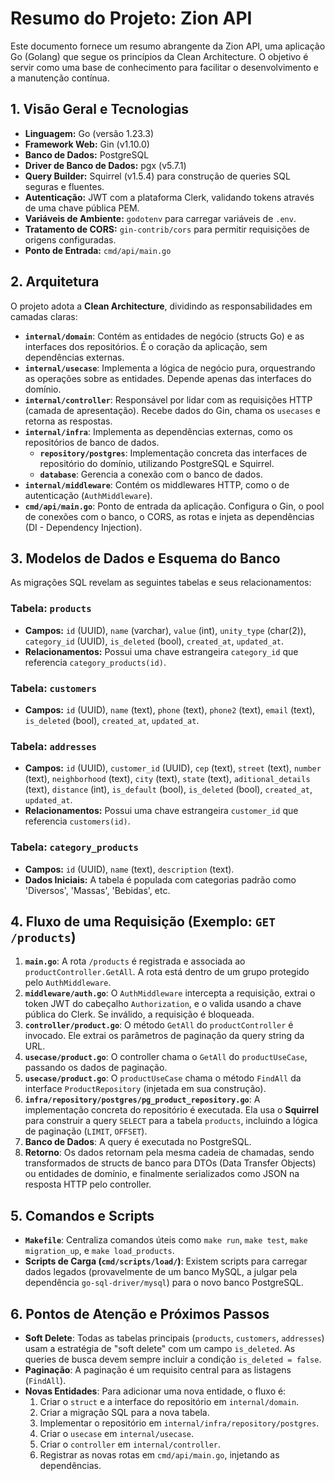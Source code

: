 # Resumo do Projeto: Zion API

Este documento fornece um resumo abrangente da Zion API, uma aplicação Go (Golang) que segue os princípios da Clean Architecture. O objetivo é servir como uma base de conhecimento para facilitar o desenvolvimento e a manutenção contínua.

## 1. Visão Geral e Tecnologias

- **Linguagem:** Go (versão 1.23.3)
- **Framework Web:** Gin (v1.10.0)
- **Banco de Dados:** PostgreSQL
- **Driver de Banco de Dados:** pgx (v5.7.1)
- **Query Builder:** Squirrel (v1.5.4) para construção de queries SQL seguras e fluentes.
- **Autenticação:** JWT com a plataforma Clerk, validando tokens através de uma chave pública PEM.
- **Variáveis de Ambiente:** `godotenv` para carregar variáveis de `.env`.
- **Tratamento de CORS:** `gin-contrib/cors` para permitir requisições de origens configuradas.
- **Ponto de Entrada:** `cmd/api/main.go`

## 2. Arquitetura

O projeto adota a **Clean Architecture**, dividindo as responsabilidades em camadas claras:

- **`internal/domain`**: Contém as entidades de negócio (structs Go) e as interfaces dos repositórios. É o coração da aplicação, sem dependências externas.
- **`internal/usecase`**: Implementa a lógica de negócio pura, orquestrando as operações sobre as entidades. Depende apenas das interfaces do domínio.
- **`internal/controller`**: Responsável por lidar com as requisições HTTP (camada de apresentação). Recebe dados do Gin, chama os `usecases` e retorna as respostas.
- **`internal/infra`**: Implementa as dependências externas, como os repositórios de banco de dados.
  - **`repository/postgres`**: Implementação concreta das interfaces de repositório do domínio, utilizando PostgreSQL e Squirrel.
  - **`database`**: Gerencia a conexão com o banco de dados.
- **`internal/middleware`**: Contém os middlewares HTTP, como o de autenticação (`AuthMiddleware`).
- **`cmd/api/main.go`**: Ponto de entrada da aplicação. Configura o Gin, o pool de conexões com o banco, o CORS, as rotas e injeta as dependências (DI - Dependency Injection).

## 3. Modelos de Dados e Esquema do Banco

As migrações SQL revelam as seguintes tabelas e seus relacionamentos:

### Tabela: `products`
- **Campos:** `id` (UUID), `name` (varchar), `value` (int), `unity_type` (char(2)), `category_id` (UUID), `is_deleted` (bool), `created_at`, `updated_at`.
- **Relacionamentos:** Possui uma chave estrangeira `category_id` que referencia `category_products(id)`.

### Tabela: `customers`
- **Campos:** `id` (UUID), `name` (text), `phone` (text), `phone2` (text), `email` (text), `is_deleted` (bool), `created_at`, `updated_at`.

### Tabela: `addresses`
- **Campos:** `id` (UUID), `customer_id` (UUID), `cep` (text), `street` (text), `number` (text), `neighborhood` (text), `city` (text), `state` (text), `aditional_details` (text), `distance` (int), `is_default` (bool), `is_deleted` (bool), `created_at`, `updated_at`.
- **Relacionamentos:** Possui uma chave estrangeira `customer_id` que referencia `customers(id)`.

### Tabela: `category_products`
- **Campos:** `id` (UUID), `name` (text), `description` (text).
- **Dados Iniciais:** A tabela é populada com categorias padrão como 'Diversos', 'Massas', 'Bebidas', etc.

## 4. Fluxo de uma Requisição (Exemplo: `GET /products`)

1.  **`main.go`**: A rota `/products` é registrada e associada ao `productController.GetAll`. A rota está dentro de um grupo protegido pelo `AuthMiddleware`.
2.  **`middleware/auth.go`**: O `AuthMiddleware` intercepta a requisição, extrai o token JWT do cabeçalho `Authorization`, e o valida usando a chave pública do Clerk. Se inválido, a requisição é bloqueada.
3.  **`controller/product.go`**: O método `GetAll` do `productController` é invocado. Ele extrai os parâmetros de paginação da query string da URL.
4.  **`usecase/product.go`**: O controller chama o `GetAll` do `productUseCase`, passando os dados de paginação.
5.  **`usecase/product.go`**: O `productUseCase` chama o método `FindAll` da interface `ProductRepository` (injetada em sua construção).
6.  **`infra/repository/postgres/pg_product_repository.go`**: A implementação concreta do repositório é executada. Ela usa o **Squirrel** para construir a query `SELECT` para a tabela `products`, incluindo a lógica de paginação (`LIMIT`, `OFFSET`).
7.  **Banco de Dados**: A query é executada no PostgreSQL.
8.  **Retorno**: Os dados retornam pela mesma cadeia de chamadas, sendo transformados de structs de banco para DTOs (Data Transfer Objects) ou entidades de domínio, e finalmente serializados como JSON na resposta HTTP pelo controller.

## 5. Comandos e Scripts

- **`Makefile`**: Centraliza comandos úteis como `make run`, `make test`, `make migration_up`, e `make load_products`.
- **Scripts de Carga (`cmd/scripts/load/`)**: Existem scripts para carregar dados legados (provavelmente de um banco MySQL, a julgar pela dependência `go-sql-driver/mysql`) para o novo banco PostgreSQL.

## 6. Pontos de Atenção e Próximos Passos

- **Soft Delete**: Todas as tabelas principais (`products`, `customers`, `addresses`) usam a estratégia de "soft delete" com um campo `is_deleted`. As queries de busca devem sempre incluir a condição `is_deleted = false`.
- **Paginação**: A paginação é um requisito central para as listagens (`FindAll`).
- **Novas Entidades**: Para adicionar uma nova entidade, o fluxo é:
    1.  Criar o `struct` e a interface do repositório em `internal/domain`.
    2.  Criar a migração SQL para a nova tabela.
    3.  Implementar o repositório em `internal/infra/repository/postgres`.
    4.  Criar o `usecase` em `internal/usecase`.
    5.  Criar o `controller` em `internal/controller`.
    6.  Registrar as novas rotas em `cmd/api/main.go`, injetando as dependências.
